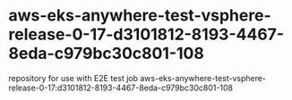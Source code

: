 # aws-eks-anywhere-test-vsphere-release-0-17-d3101812-8193-4467-8eda-c979bc30c801-108
repository for use with E2E test job aws-eks-anywhere-test-vsphere-release-0-17:d3101812-8193-4467-8eda-c979bc30c801-108
